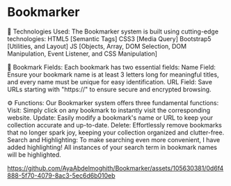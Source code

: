 # Bookmarker

🔧 Technologies Used:
The Bookmarker system is built using cutting-edge technologies:
HTML5 [Semantic Tags]
CSS3 [Media Query]
Bootstrap5 [Utilities, and Layout]
JS [Objects, Array, DOM Selection, DOM Manipulation, Event Listener, and CSS Manipulation]

📝 Bookmark Fields:
Each bookmark has two essential fields:
Name Field: Ensure your bookmark name is at least 3 letters long for meaningful titles, and every name must be unique for easy identification.
URL Field: Save URLs starting with "https://" to ensure secure and encrypted browsing.

⚙️ Functions:
Our Bookmarker system offers three fundamental functions:
Visit: Simply click on any bookmark to instantly visit the corresponding website.
Update: Easily modify a bookmark's name or URL to keep your collection accurate and up-to-date.
Delete: Effortlessly remove bookmarks that no longer spark joy, keeping your collection organized and clutter-free.
Search and Highlighting:
To make searching even more convenient, I have added highlighting! All instances of your search term in bookmark names will be highlighted.



https://github.com/AyaAbdelmoghith/Bookmarker/assets/105630381/0d6f4888-5f70-4079-8ac3-5ec6d6b010eb

